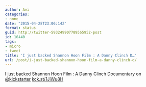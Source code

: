 ```yaml
---
author: Avi
categories:
- none
date: "2015-04-28T23:06:14Z"
format: status
guid: http://twitter-593249907789565952-post
id: 10440
tags:
- micro
- tweet
title: 'I just backed Shannon Hoon Film : A Danny Clinch D…'
url: /post/i-just-backed-shannon-hoon-film-a-danny-clinch-d/
---
```

I just backed Shannon Hoon Film : A Danny Clinch Documentary on [@kickstarter](http://twitter.com/kickstarter) [kck.st/1JlWu8H](http://kck.st/1JlWu8H)
